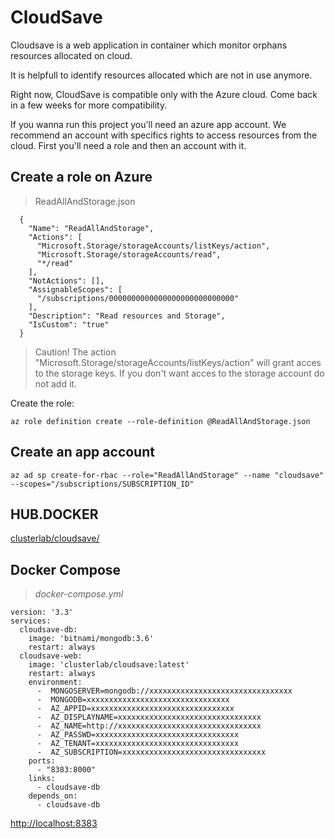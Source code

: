 # CloudSave

Cloudsave is a web application in container which monitor orphans resources allocated on cloud.

It is helpfull to identify resources allocated which are not in use anymore.

Right now, CloudSave is compatible only with the Azure cloud. Come back in a few weeks for more compatibility.
 
If you wanna run this project you'll need an azure app account.
We recommend an account with specifics rights to access resources from the cloud.
First you'll need a role and then an account with it.
## Create a role on Azure
>ReadAllAndStorage.json
```
  {
    "Name": "ReadAllAndStorage",
    "Actions": [
      "Microsoft.Storage/storageAccounts/listKeys/action",
      "Microsoft.Storage/storageAccounts/read",
      "*/read"
    ],
    "NotActions": [],
    "AssignableScopes": [
      "/subscriptions/0000000000000000000000000000"
    ],
    "Description": "Read resources and Storage",
    "IsCustom": "true"
  }
  ```
>Caution! 
The action "Microsoft.Storage/storageAccounts/listKeys/action" will grant acces to the storage keys. If you don't want acces to the storage account do not add it.

Create the role:
```
az role definition create --role-definition @ReadAllAndStorage.json
```
## Create an app account
```
az ad sp create-for-rbac --role="ReadAllAndStorage" --name "cloudsave" --scopes="/subscriptions/SUBSCRIPTION_ID"
```

## HUB.DOCKER

[clusterlab/cloudsave/](https://hub.docker.com/r/clusterlab/cloudsave/)

## Docker Compose
>*docker-compose.yml*
```
version: '3.3'
services:
  cloudsave-db:
    image: 'bitnami/mongodb:3.6'
    restart: always
  cloudsave-web:
    image: 'clusterlab/cloudsave:latest'
    restart: always
    environment:
      -  MONGOSERVER=mongodb://xxxxxxxxxxxxxxxxxxxxxxxxxxxxxxxx
      -  MONGODB=xxxxxxxxxxxxxxxxxxxxxxxxxxxxxxxx
      -  AZ_APPID=xxxxxxxxxxxxxxxxxxxxxxxxxxxxxxxx
      -  AZ_DISPLAYNAME=xxxxxxxxxxxxxxxxxxxxxxxxxxxxxxxx
      -  AZ_NAME=http://xxxxxxxxxxxxxxxxxxxxxxxxxxxxxxxx
      -  AZ_PASSWD=xxxxxxxxxxxxxxxxxxxxxxxxxxxxxxxx
      -  AZ_TENANT=xxxxxxxxxxxxxxxxxxxxxxxxxxxxxxxx
      -  AZ_SUBSCRIPTION=xxxxxxxxxxxxxxxxxxxxxxxxxxxxxxxx
    ports:
      - "8383:8000"
    links:
      - cloudsave-db
    depends_on:
      - cloudsave-db
```

[http://localhost:8383](http://localhost:8383)